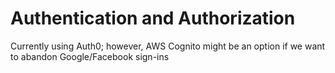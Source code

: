 Authentication and Authorization
===

Currently using Auth0; however, AWS Cognito might be an option if we want to abandon Google/Facebook sign-ins